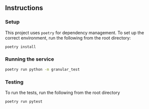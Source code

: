 ## Instructions

### Setup
This project uses `poetry` for dependency management. To set up the correct environment, run the following from the root directory:
```bash
poetry install
```

### Running the service
```bash
poetry run python -m granular_test
```

### Testing
To run the tests, run the following from the root directory
```bash
poetry run pytest
```
